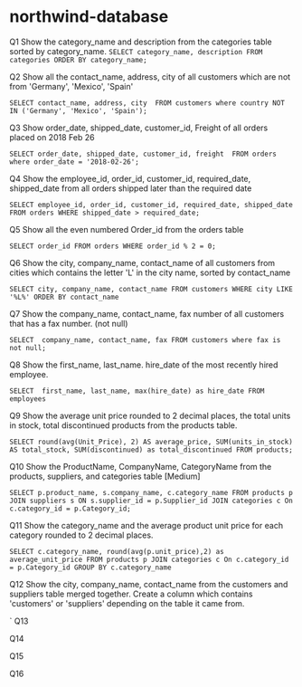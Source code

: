 # northwind-database
Q1 Show the category_name and description from the categories table sorted by category_name.
`SELECT category_name, description
FROM categories
ORDER BY category_name;`

Q2 Show all the contact_name, address, city of all customers which are not from 'Germany', 'Mexico', 'Spain'

`SELECT contact_name, address, city 
FROM customers
where country NOT IN ('Germany', 'Mexico', 'Spain');
`

Q3 Show order_date, shipped_date, customer_id, Freight of all orders placed on 2018 Feb 26

`SELECT order_date, shipped_date, customer_id, freight 
FROM orders
where order_date = '2018-02-26';`

Q4 Show the employee_id, order_id, customer_id, required_date, shipped_date from all orders shipped later than the required date

`SELECT employee_id, order_id, customer_id, required_date, shipped_date
FROM orders
WHERE shipped_date > required_date;`


Q5 Show all the even numbered Order_id from the orders table

`SELECT order_id
FROM orders
WHERE order_id % 2 = 0;`

Q6 Show the city, company_name, contact_name of all customers from cities which contains the letter 'L' in the city name, sorted by contact_name

`SELECT city, company_name, contact_name
FROM customers
WHERE city LIKE '%L%'
ORDER BY contact_name`

Q7 Show the company_name, contact_name, fax number of all customers that has a fax number. (not null)

`SELECT  company_name, contact_name, fax
FROM customers
where fax is not null;`

Q8 Show the first_name, last_name. hire_date of the most recently hired employee.

`SELECT  first_name, last_name, max(hire_date) as hire_date
FROM employees`

Q9 Show the average unit price rounded to 2 decimal places, the total units in stock, total discontinued products from the products table.

`SELECT round(avg(Unit_Price), 2) AS average_price,
SUM(units_in_stock) AS total_stock,
SUM(discontinued) as total_discontinued
FROM products;`

Q10 Show the ProductName, CompanyName, CategoryName from the products, suppliers, and categories table [Medium]

`SELECT p.product_name, s.company_name, c.category_name
FROM products p
JOIN suppliers s ON s.supplier_id = p.Supplier_id
JOIN categories c On c.category_id = p.Category_id;`

Q11 Show the category_name and the average product unit price for each category rounded to 2 decimal places.

`SELECT c.category_name, round(avg(p.unit_price),2) as average_unit_price
FROM products p
JOIN categories c On c.category_id = p.Category_id
GROUP BY c.category_name` 

Q12 Show the city, company_name, contact_name from the customers and suppliers table merged together.
Create a column which contains 'customers' or 'suppliers' depending on the table it came from.

` 
Q13

Q14

Q15

Q16


